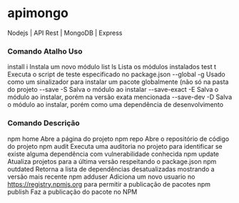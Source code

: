 # apimongo
Nodejs | API Rest | MongoDB | Express

### Comando	Atalho	Uso
install	i	Instala um novo módulo
list	ls	Lista os módulos instalados
test	t	Executa o script de teste especificado no package.json
--global	-g	Usado como um sinalizador para instalar um pacote globalmente (não só na pasta do projeto
--save	-S	Salva o módulo ao instalar
--save-exact	-E	Salva o módulo ao instalar, porém na versão exata mencionada
--save-dev	-D	Salva o módulo ao instalar, porém como uma dependência de desenvolvimento

### Comando	Descrição
npm home	Abre a página do projeto
npm repo	Abre o repositório de código do projeto
npm audit	Executa uma auditoria no projeto para identificar se existe alguma dependência com vulnerabilidade conhecida
npm update	Atualiza projetos para a última versão respeitando o package.json
npm outdated	Retorna a lista de dependências desatualizadas mostrando a versão mais recente
npm adduser	Adiciona um novo usuario no https://registry.npmjs.org para permitir a publicação de pacotes
npm publish	Faz a publicação do pacote no NPM


